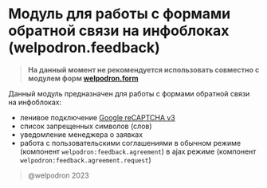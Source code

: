 # Модуль для работы с формами обратной связи на инфоблоках (welpodron.feedback)

> **На данный момент не рекомендуется использовать совместно с модулем форм [welpodron.form](https://github.com/Welpodron/welpodron.form)** 

Данный модуль предназначен для работы с формами обратной связи на инфоблоках:
- ленивое подключение [Google reCAPTCHA v3](https://developers.google.com/recaptcha/docs/v3)
- cписок запрещенных символов (слов)
- уведомление менеджера о заявках
- работа с пользовательскими соглашениями в обычном режиме (компонент `welpodron:feedback.agreement`) в ajax режиме (компонент `welpodron:feedback.agreement.request`)

> @welpodron 2023
